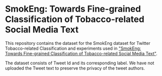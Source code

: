 # SmokEng: Towards Fine-grained Classification of Tobacco-related Social Media Text
This repository contains the dataset for the SmokEng dataset for Twitter Tobacco-related Classification and experiments used in ["SmokEng: Towards Fine-grained Classification of Tobacco-related Social Media Text"](https://www.aclweb.org/anthology/D19-5524/).

The dataset consists of Tweet Id and its corresponding label. We have not uploaded the Tweet text to preserve the privacy of the tweet authors.
